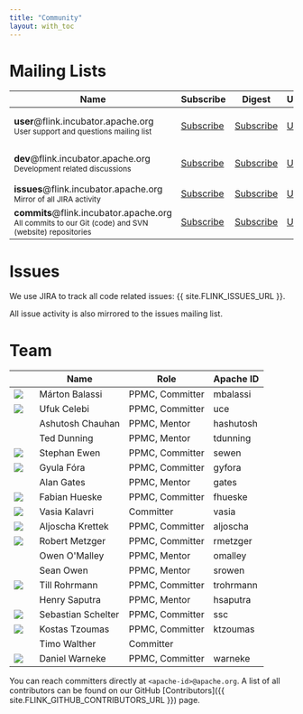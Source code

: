 ```yaml
---
title: "Community"
layout: with_toc
---
```


# Mailing Lists

<table class="table table-striped">
	<thead>
		<th class="text-center">Name</th>
		<th class="text-center">Subscribe</th>
		<th class="text-center">Digest</th>
		<th class="text-center">Unsubscribe</th>
		<th class="text-center">Post</th>
		<th class="text-center">Archive</th>
	</thead>
	<tr>
		<td>
			<strong>user</strong>@flink.incubator.apache.org<br>
			<small>User support and questions mailing list</small>
		</td>
		<td class="text-center"><i class="fa fa-pencil-square-o"></i> <a href="mailto:user-subscribe@flink.incubator.apache.org">Subscribe</a></td>
		<td class="text-center"><i class="fa fa-pencil-square-o"></i> <a href="mailto:user-digest-subscribe@flink.incubator.apache.org">Subscribe</a></td>
		<td class="text-center"><i class="fa fa-pencil-square-o"></i> <a href="mailto:user-unsubscribe@flink.incubator.apache.org">Unsubscribe</a></td>
		<td class="text-center"><i class="fa fa-pencil-square-o"></i> <a href="mailto:user@flink.incubator.apache.org">Post</a></td>
		<td class="text-center">
			<a href="http://mail-archives.apache.org/mod_mbox/incubator-flink-user/">Archives</a> <br>
			<a href="http://apache-flink-incubator-user-mailing-list-archive.2336050.n4.nabble.com/">Nabble Archive</a>
		</td>
	</tr>
	<tr>
		<td>
			<strong>dev</strong>@flink.incubator.apache.org<br>
			<small>Development related discussions</small>
		</td>
		<td class="text-center"><i class="fa fa-pencil-square-o"></i> <a href="mailto:dev-subscribe@flink.incubator.apache.org">Subscribe</a></td>
		<td class="text-center"><i class="fa fa-pencil-square-o"></i> <a href="mailto:dev-digest-subscribe@flink.incubator.apache.org">Subscribe</a></td>
		<td class="text-center"><i class="fa fa-pencil-square-o"></i> <a href="mailto:dev-unsubscribe@flink.incubator.apache.org">Unsubscribe</a></td>
		<td class="text-center"><i class="fa fa-pencil-square-o"></i> <a href="mailto:dev@flink.incubator.apache.org">Post</a></td>
		<td class="text-center">
			<a href="http://mail-archives.apache.org/mod_mbox/flink-dev/">Archives</a> <br>
			<a href="http://apache-flink-incubator-mailing-list-archive.1008284.n3.nabble.com/">Nabble Archive</a>
		</td>
	</tr>
	<tr>
		<td>
			<strong>issues</strong>@flink.incubator.apache.org
			<br>
			<small>Mirror of all JIRA activity</small>
		</td>
		<td class="text-center"><i class="fa fa-pencil-square-o"></i> <a href="mailto:issues-subscribe@flink.incubator.apache.org">Subscribe</a></td>
		<td class="text-center"><i class="fa fa-pencil-square-o"></i> <a href="mailto:issues-digest-subscribe@flink.incubator.apache.org">Subscribe</a></td>
		<td class="text-center"><i class="fa fa-pencil-square-o"></i> <a href="mailto:issues-unsubscribe@flink.incubator.apache.org">Unsubscribe</a></td>
		<td class="text-center"><i class="fa fa-pencil-square-o"></i> <a href="mailto:issues@flink.incubator.apache.org">Post</a></td>
		<td class="text-center"><a href="http://mail-archives.apache.org/mod_mbox/flink-issues/">Archives</a></td>
	</tr>
	<tr>
		<td>
			<strong>commits</strong>@flink.incubator.apache.org
			<br>
			<small>All commits to our Git (code) and SVN (website) repositories</small>
		</td>
		<td class="text-center"><i class="fa fa-pencil-square-o"></i> <a href="mailto:commits-subscribe@flink.incubator.apache.org">Subscribe</a></td>
		<td class="text-center"><i class="fa fa-pencil-square-o"></i> <a href="mailto:commits-digest-subscribe@flink.incubator.apache.org">Subscribe</a></td>
		<td class="text-center"><i class="fa fa-pencil-square-o"></i> <a href="mailto:commits-unsubscribe@flink.incubator.apache.org">Unsubscribe</a></td>
		<td class="text-center"><i class="fa fa-pencil-square-o"></i> <a href="mailto:commits@flink.incubator.apache.org">Post</a></td>
		<td class="text-center"><a href="http://mail-archives.apache.org/mod_mbox/flink-commits/">Archives</a></td>
	</tr>
</table>

# Issues

We use JIRA to track all code related issues: {{ site.FLINK_ISSUES_URL }}.

All issue activity is also mirrored to the issues mailing list.

# Team

<table class="table table-striped">
	<thead>
		<th class="text-center"></th>
		<th class="text-center">Name</th>
		<th class="text-center">Role</th>
		<th class="text-center">Apache ID</th>
	</thead>
	<tr>
		<td class="text-center"><img src="https://avatars2.githubusercontent.com/u/5990983?s=50"></td>
		<td class="text-center">Márton Balassi</td>
		<td class="text-center">PPMC, Committer</td>
		<td class="text-center">mbalassi</td>
	</tr>
	<tr>
		<td class="text-center" width="10%"><img src="https://avatars3.githubusercontent.com/u/1756620?s=50"></a></td>
		<td class="text-center">Ufuk Celebi</td>
		<td class="text-center">PPMC, Committer</td>
		<td class="text-center">uce</td>
	</tr>
	<tr>
		<td class="text-center"></td>
		<td class="text-center">Ashutosh Chauhan</td>
		<td class="text-center">PPMC, Mentor</td>
		<td class="text-center">hashutosh</td>
	</tr>
	<tr>
		<td class="text-center"></td>
		<td class="text-center">Ted Dunning</td>
		<td class="text-center">PPMC, Mentor</td>
		<td class="text-center">tdunning</td>
	</tr>
	<tr>
		<td class="text-center"><img src="https://avatars2.githubusercontent.com/u/1727146?s=50"></td>
		<td class="text-center">Stephan Ewen</td>
		<td class="text-center">PPMC, Committer</td>
		<td class="text-center">sewen</td>
	</tr>
	<tr>
		<td class="text-center"><img src="https://avatars1.githubusercontent.com/u/5880972?s=50"></td>
		<td class="text-center">Gyula Fóra</td>
		<td class="text-center">PPMC, Committer</td>
		<td class="text-center">gyfora</td>
	</tr>
	<tr>
		<td class="text-center"></td>
		<td class="text-center">Alan Gates</td>
		<td class="text-center">PPMC, Mentor</td>
		<td class="text-center">gates</td>
	</tr>
	<tr>
		<td class="text-center"><img src="https://avatars0.githubusercontent.com/u/2388347?s=50"></td>
		<td class="text-center">Fabian Hueske</td>
		<td class="text-center">PPMC, Committer</td>
		<td class="text-center">fhueske</td>
	</tr>
		<tr>
		<td class="text-center"><img src="https://avatars3.githubusercontent.com/u/498957?v=3&s=50"></td>
		<td class="text-center">Vasia Kalavri</td>
		<td class="text-center">Committer</td>
		<td class="text-center">vasia</td>
	</tr>
	</tr>
		<tr>
		<td class="text-center"><img src="https://avatars0.githubusercontent.com/u/68551?s=50"></td>
		<td class="text-center">Aljoscha Krettek</td>
		<td class="text-center">PPMC, Committer</td>
		<td class="text-center">aljoscha</td>
	</tr>
	<tr>
		<td class="text-center"><img src="https://avatars0.githubusercontent.com/u/89049?s=50"></td>
		<td class="text-center">Robert Metzger</td>
		<td class="text-center">PPMC, Committer</td>
		<td class="text-center">rmetzger</td>
	</tr>
	</tr>
		<tr>
		<td class="text-center"></td>
		<td class="text-center">Owen O'Malley</td>
		<td class="text-center">PPMC, Mentor</td>
		<td class="text-center">omalley</td>
	</tr>
	<tr>
		<td class="text-center"></td>
		<td class="text-center">Sean Owen</td>
		<td class="text-center">PPMC, Mentor</td>
		<td class="text-center">srowen</td>
	</tr>
	<tr>
		<td class="text-center"><img src="https://avatars1.githubusercontent.com/u/5756858?s=50"></td>
		<td class="text-center">Till Rohrmann</td>
		<td class="text-center">PPMC, Committer</td>
		<td class="text-center">trohrmann</td>
	</tr>
	<tr>
		<td class="text-center"></td>
		<td class="text-center">Henry Saputra</td>
		<td class="text-center">PPMC, Mentor</td>
		<td class="text-center">hsaputra</td>
	</tr>
	<tr>
		<td class="text-center"><img src="https://avatars1.githubusercontent.com/u/409707?s=50"></td>
		<td class="text-center">Sebastian Schelter</td>
		<td class="text-center">PPMC, Committer</td>
		<td class="text-center">ssc</td>
	</tr>
	<tr>
		<td class="text-center"><img src="https://avatars2.githubusercontent.com/u/1925554?s=50"></td>
		<td class="text-center">Kostas Tzoumas</td>
		<td class="text-center">PPMC, Committer</td>
		<td class="text-center">ktzoumas</td>
	</tr>
	<tr>
		<td class="text-center"></td>
		<td class="text-center">Timo Walther</td>
		<td class="text-center">Committer</td>
		<td class="text-center"></td>
	</tr>	
	<tr>
		<td class="text-center"><img src="https://avatars1.githubusercontent.com/u/1826769?s=50"></td>
		<td class="text-center">Daniel Warneke</td>
		<td class="text-center">PPMC, Committer</td>
		<td class="text-center">warneke</td>
	</tr>
</table>

You can reach committers directly at `<apache-id>@apache.org`. A list of all contributors can be found on our GitHub [Contributors]({{ site.FLINK_GITHUB_CONTRIBUTORS_URL }}) page.

